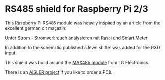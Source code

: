# RS485 shield for Raspberry Pi 2/3

This Raspberry Pi RS485 module was heavily inspired by an article
from the excellent german c't magazin:

[Unter Strom - Stromverbrauch analysieren mit Raspi und Smart Meter](https://www.heise.de/ct/ausgabe/2017-17-Stromverbrauch-analysieren-mit-Raspi-und-Smart-Meter-3787264.html)

In addition to the schematic published a level shifter was added
for the RXD input.

This shield was build around the [MAX485 module](http://www.chinalctech.com/index.php?_m=mod_product&_a=view&p_id=811) from LC Electronics.

There is an
[AISLER project](https://aisler.net/franz/raspberry-pi-rs485-module/main-pcb)
if you like to order a PCB.
